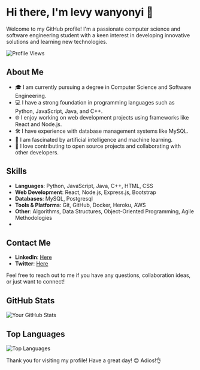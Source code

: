 # Hi there, I'm levy wanyonyi 👋

Welcome to my GitHub profile! I'm a passionate computer science and software engineering student with a keen interest in developing innovative solutions and learning new technologies.

![Profile Views](https://komarev.com/ghpvc/?username=levywanke&color=blueviolet)

## About Me

- 🎓 I am currently pursuing a degree in Computer Science and Software Engineering.
- 💻 I have a strong foundation in programming languages such as Python, JavaScript, Java, and C++.
- 🌐 I enjoy working on web development projects using frameworks like React and Node.js.
- 🛠️ I have experience with database management systems like MySQL.
- 🤖 I am fascinated by artificial intelligence and machine learning.
- 🚀 I love contributing to open source projects and collaborating with other developers.

## Skills

- **Languages**: Python, JavaScript, Java, C++, HTML, CSS
- **Web Development**: React, Node.js, Express.js, Bootstrap
- **Databases**: MySQL, Postgresql
- **Tools & Platforms**: Git, GitHub, Docker, Heroku, AWS
- **Other**: Algorithms, Data Structures, Object-Oriented Programming, Agile Methodologies
- 
## Contact Me

- **LinkedIn**: [Here](https://www.linkedin.com/in/levy-wanyonyi-462b46263/)
- **Twitter**: [Here](https://x.com/levywan_ke)


Feel free to reach out to me if you have any questions, collaboration ideas, or just want to connect!

## GitHub Stats

![Your GitHub Stats](https://github-readme-stats.vercel.app/api?username=levywanke&show_icons=true&theme=radical)

## Top Languages

![Top Languages](https://github-readme-stats.vercel.app/api/top-langs/?username=levywanke&layout=compact&theme=radical)



Thank you for visiting my profile! Have a great day! 😊 Adios!👌

